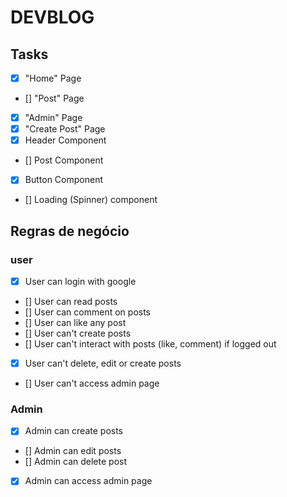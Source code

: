 # DEVBLOG

## Tasks
- [x] "Home" Page
- [] "Post" Page
- [x] "Admin" Page
- [x] "Create Post" Page
- [x] Header Component
<!-- - [] Footer Component -->
- [] Post Component
- [x] Button Component
- [] Loading (Spinner) component

## Regras de negócio

### user
- [x] User can login with google
- [] User can read posts
- [] User can comment on posts
- [] User can like any post
- [] User can't create posts
- [] User can't interact with posts (like, comment) if logged out
- [x] User can't delete, edit or create posts
- [] User can't access admin page

### Admin
- [x] Admin can create posts
- [] Admin can edit posts
- [] Admin can delete post
- [x] Admin can access admin page